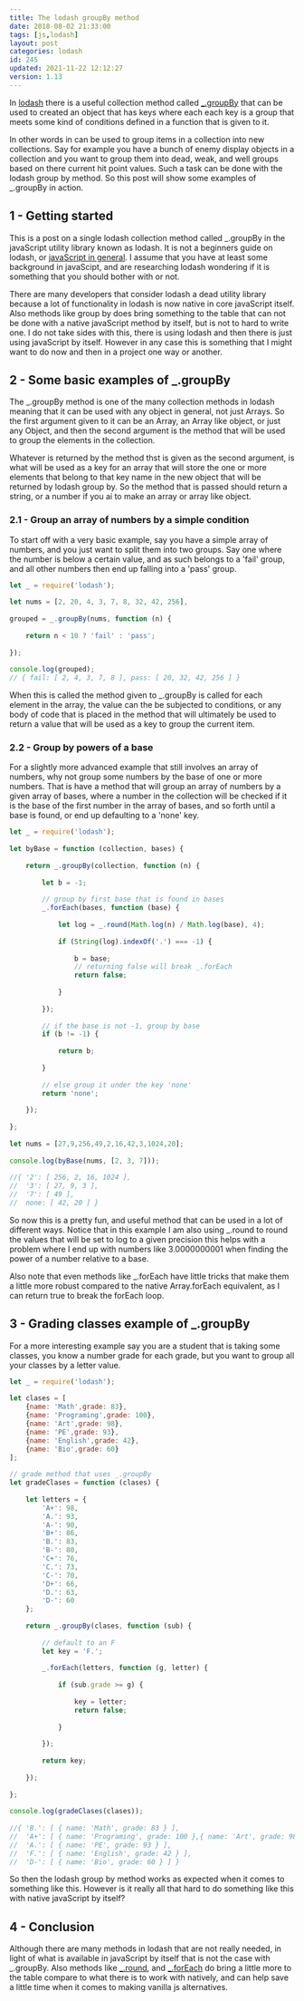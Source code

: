 ```yaml
---
title: The lodash groupBy method
date: 2018-08-02 21:33:00
tags: [js,lodash]
layout: post
categories: lodash
id: 245
updated: 2021-11-22 12:12:27
version: 1.13
---
```


In [lodash](https://lodash.com/) there is a useful collection method called [\_.groupBy](https://lodash.com/docs/4.17.10#groupBy) that can be used to created an object that has keys where each each key is a group that meets some kind of conditions defined in a function that is given to it. 

In other words in can be used to group items in a collection into new collections. Say for example you have a bunch of enemy display objects in a collection and you want to group them into dead, weak, and well groups based on there current hit point values. Such a task can be done with the lodash group by method. So this post will show some examples of \_.groupBy in action.

<!-- more -->

## 1 - Getting started

This is a post on a single lodash collection method called \_.groupBy in the javaScript utility library known as lodash. It is not a beginners guide on lodash, or [javaScript in general](/2018/11/27/js-getting-started/). I assume that you have at least some background in javaScipt, and are researching lodash wondering if it is something that you should bother with or not.

There are many developers that consider lodash a dead utility library because a lot of functionality in lodash is now native in core javaScript itself. Also methods like group by does bring something to the table that can not be done with a native javaScript method by itself, but is not to hard to write one. I do not take sides with this, there is using lodash and then there is just using javaScript by itself. However in any case this is something that I might want to do now and then in a project one way or another.

## 2 - Some basic examples of \_.groupBy

The \_.groupBy method is one of the many collection methods in lodash meaning that it can be used with any object in general, not just Arrays. So the first argument given to it can be an Array, an Array like object, or just any Object, and then the second argument is the method that will be used to group the elements in the collection. 

Whatever is returned by the method thst is given as the second argument, is what will be used as a key for an array that will store the one or more elements that belong to that key name in the new object that will be returned by lodash group by. So the method that is passed should return a string, or a number if you ai to make an array or array like object.

### 2.1 - Group an array of numbers by a simple condition

To start off with a very basic example, say you have a simple array of numbers, and you just want to split them into two groups. Say one where the number is below a certain value, and as such belongs to a 'fail' group, and all other numbers then end up falling into a 'pass' group.

```js
let _ = require('lodash');
 
let nums = [2, 20, 4, 3, 7, 8, 32, 42, 256],
 
grouped = _.groupBy(nums, function (n) {
 
    return n < 10 ? 'fail' : 'pass';
 
});
 
console.log(grouped);
// { fail: [ 2, 4, 3, 7, 8 ], pass: [ 20, 32, 42, 256 ] }
```

When this is called the method given to \_.groupBy is called for each element in the array, the value can the be subjected to conditions, or any body of code that is placed in the method that will ultimately be used to return a value that will be used as a key to group the current item.

### 2.2 -  Group by powers of a base

For a slightly more advanced example that still involves an array of numbers, why not group some numbers by the base of one or more numbers. That is have a method that will group an array of numbers by a given array of bases, where a number in the collection will be checked if it is the base of the first number in the array of bases, and so forth until a base is found, or end up defaulting to a 'none' key.

```js
let _ = require('lodash');
 
let byBase = function (collection, bases) {
 
    return _.groupBy(collection, function (n) {
 
        let b = -1;
 
        // group by first base that is found in bases
        _.forEach(bases, function (base) {
 
            let log = _.round(Math.log(n) / Math.log(base), 4);
 
            if (String(log).indexOf('.') === -1) {
 
                b = base;
                // returning false will break _.forEach
                return false;
 
            }
 
        });
 
        // if the base is not -1, group by base
        if (b != -1) {
 
            return b;
 
        }
 
        // else group it under the key 'none'
        return 'none';
 
    });
 
};
 
let nums = [27,9,256,49,2,16,42,3,1024,20];
 
console.log(byBase(nums, [2, 3, 7]));
 
//{ '2': [ 256, 2, 16, 1024 ],
//  '3': [ 27, 9, 3 ],
//  '7': [ 49 ],
//  none: [ 42, 20 ] }
```

So now this is a pretty fun, and useful method that can be used in a lot of different ways. Notice that in this example I am also using \_.round to round the values that will be set to log to a given precision this helps with a problem where I end up with numbers like 3.0000000001 when finding the power of a number relative to a base. 

Also note that even methods like \_.forEach have little tricks that make them a little more robust compared to the native Array.forEach equivalent, as I can return true to break the forEach loop.

## 3 - Grading classes example of \_.groupBy

For a more interesting example say you are a student that is taking some classes, you know a number grade for each grade, but you want to group all your classes by a letter value.

```js
let _ = require('lodash');
 
let clases = [
    {name: 'Math',grade: 83},
    {name: 'Programing',grade: 100},
    {name: 'Art',grade: 98}, 
    {name: 'PE',grade: 93},
    {name: 'English',grade: 42},
    {name: 'Bio',grade: 60}
];
 
// grade method that uses _.groupBy
let gradeClases = function (clases) {
 
    let letters = {
        'A+': 98,
        'A.': 93,
        'A-': 90,
        'B+': 86,
        'B.': 83,
        'B-': 80,
        'C+': 76,
        'C.': 73,
        'C-': 70,
        'D+': 66,
        'D.': 63,
        'D-': 60
    };
 
    return _.groupBy(clases, function (sub) {
 
        // default to an F
        let key = 'F.';
 
        _.forEach(letters, function (g, letter) {
 
            if (sub.grade >= g) {
 
                key = letter;
                return false;
 
            }
 
        });
 
        return key;
 
    });
 
};
 
console.log(gradeClases(clases));
 
//{ 'B.': [ { name: 'Math', grade: 83 } ],
//  'A+': [ { name: 'Programing', grade: 100 },{ name: 'Art', grade: 98 } ],
//  'A.': [ { name: 'PE', grade: 93 } ],
//  'F.': [ { name: 'English', grade: 42 } ],
//  'D-': [ { name: 'Bio', grade: 60 } ] }
```

So then the lodash group by method works as expected when it comes to something like this. However is it really all that hard to do something like this with native javaScript by itself?

## 4 - Conclusion

Although there are many methods in lodash that are not really needed, in light of what is available in javaScript by itself that is not the case with \_.groupBy. Also methods like [\_.round](/2018/08/03/lodash_round), and [\_.forEach](/2017/11/20/lodash_foreach/) do bring a little more to the table compare to what there is to work with natively, and can help save a little time when it comes to making vanilla js alternatives.